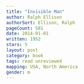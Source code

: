 ```yaml
---
title: "Invisible Man"
author: Ralph Ellison
authorSort: Ellison, Ralph
pageCount: 581
date: 2014-01-01
written: 1952
stars: 5
layout: post
category: book
tags: read unreviewed
mapping: USA, North America
gender: m
---
```

